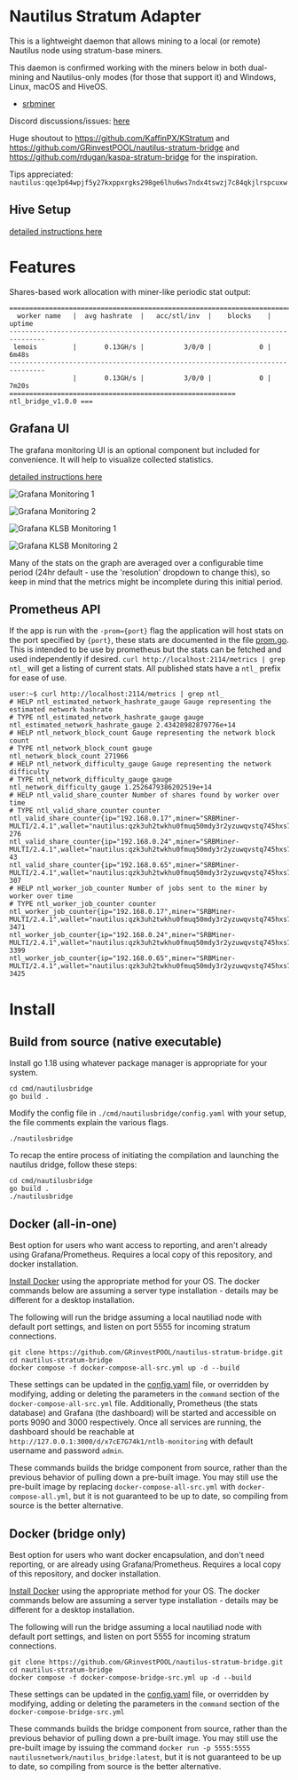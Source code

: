 # Nautilus Stratum Adapter

This is a lightweight daemon that allows mining to a local (or remote)
Nautilus node using stratum-base miners.

This daemon is confirmed working with the miners below in both dual-mining
and Nautilus-only modes (for those that support it) and Windows, Linux,
macOS and HiveOS.

- [srbminer](https://github.com/doktor83/SRBMiner-Multi/releases)

Discord discussions/issues: [here](https://discord.gg/pPNESjGfb5)

Huge shoutout to https://github.com/KaffinPX/KStratum and
https://github.com/GRinvestPOOL/nautilus-stratum-bridge and
https://github.com/rdugan/kaspa-stratum-bridge for the inspiration.

Tips appreciated: `nautilus:qqe3p64wpjf5y27kxppxrgks298ge6lhu6ws7ndx4tswzj7c84qkjlrspcuxw`

## Hive Setup

[detailed instructions here](docs/hive-setup.md)

# Features

Shares-based work allocation with miner-like periodic stat output:

```
===============================================================================
  worker name   |  avg hashrate  |   acc/stl/inv  |    blocks    |    uptime
-------------------------------------------------------------------------------
 lemois         |       0.13GH/s |          3/0/0 |            0 |       6m48s
-------------------------------------------------------------------------------
                |       0.13GH/s |          3/0/0 |            0 |       7m20s
========================================================= ntl_bridge_v1.0.0 ===
```

## Grafana UI

The grafana monitoring UI is an optional component but included for
convenience. It will help to visualize collected statistics.

[detailed instructions here](docs/monitoring-setup.md)

![Grafana Monitoring 1](docs/images/grafana-1.png)

![Grafana Monitoring 2](docs/images/grafana-2.png)

![Grafana KLSB Monitoring 1](docs/images/grafana-3.png)

![Grafana KLSB Monitoring 2](docs/images/grafana-4.png)

Many of the stats on the graph are averaged over a configurable time
period (24hr default - use the 'resolution' dropdown to change this), so
keep in mind that the metrics might be incomplete during this initial
period.

## Prometheus API

If the app is run with the `-prom={port}` flag the application will host
stats on the port specified by `{port}`, these stats are documented in
the file [prom.go](src/nautilusstratum/prom.go). This is intended to be use
by prometheus but the stats can be fetched and used independently if
desired. `curl http://localhost:2114/metrics | grep ntl_` will get a
listing of current stats. All published stats have a `ntl_` prefix for
ease of use.

```
user:~$ curl http://localhost:2114/metrics | grep ntl_
# HELP ntl_estimated_network_hashrate_gauge Gauge representing the estimated network hashrate
# TYPE ntl_estimated_network_hashrate_gauge gauge
ntl_estimated_network_hashrate_gauge 2.43428982879776e+14
# HELP ntl_network_block_count Gauge representing the network block count
# TYPE ntl_network_block_count gauge
ntl_network_block_count 271966
# HELP ntl_network_difficulty_gauge Gauge representing the network difficulty
# TYPE ntl_network_difficulty_gauge gauge
ntl_network_difficulty_gauge 1.2526479386202519e+14
# HELP ntl_valid_share_counter Number of shares found by worker over time
# TYPE ntl_valid_share_counter counter
ntl_valid_share_counter{ip="192.168.0.17",miner="SRBMiner-MULTI/2.4.1",wallet="nautilus:qzk3uh2twkhu0fmuq50mdy3r2yzuwqvstq745hxs7tet25hfd4egcafcdmpdl",worker="002"} 276
ntl_valid_share_counter{ip="192.168.0.24",miner="SRBMiner-MULTI/2.4.1",wallet="nautilus:qzk3uh2twkhu0fmuq50mdy3r2yzuwqvstq745hxs7tet25hfd4egcafcdmpdl",worker="003"} 43
ntl_valid_share_counter{ip="192.168.0.65",miner="SRBMiner-MULTI/2.4.1",wallet="nautilus:qzk3uh2twkhu0fmuq50mdy3r2yzuwqvstq745hxs7tet25hfd4egcafcdmpdl",worker="001"} 307
# HELP ntl_worker_job_counter Number of jobs sent to the miner by worker over time
# TYPE ntl_worker_job_counter counter
ntl_worker_job_counter{ip="192.168.0.17",miner="SRBMiner-MULTI/2.4.1",wallet="nautilus:qzk3uh2twkhu0fmuq50mdy3r2yzuwqvstq745hxs7tet25hfd4egcafcdmpdl",worker="002"} 3471
ntl_worker_job_counter{ip="192.168.0.24",miner="SRBMiner-MULTI/2.4.1",wallet="nautilus:qzk3uh2twkhu0fmuq50mdy3r2yzuwqvstq745hxs7tet25hfd4egcafcdmpdl",worker="003"} 3399
ntl_worker_job_counter{ip="192.168.0.65",miner="SRBMiner-MULTI/2.4.1",wallet="nautilus:qzk3uh2twkhu0fmuq50mdy3r2yzuwqvstq745hxs7tet25hfd4egcafcdmpdl",worker="001"} 3425
```

# Install

## Build from source (native executable)

Install go 1.18 using whatever package manager is appropriate for your
system.

```
cd cmd/nautilusbridge
go build .
```

Modify the config file in `./cmd/nautilusbridge/config.yaml` with your setup,
the file comments explain the various flags.

```
./nautilusbridge
```

To recap the entire process of initiating the compilation and launching
the nautilus dridge, follow these steps:

```
cd cmd/nautilusbridge
go build .
./nautilusbridge
```

## Docker (all-in-one)

Best option for users who want access to reporting, and aren't already
using Grafana/Prometheus. Requires a local copy of this repository, and
docker installation.

[Install Docker](https://docs.docker.com/engine/install/) using the
appropriate method for your OS. The docker commands below are assuming a
server type installation - details may be different for a desktop
installation.

The following will run the bridge assuming a local nautiliad node with
default port settings, and listen on port 5555 for incoming stratum
connections.

```
git clone https://github.com/GRinvestPOOL/nautilus-stratum-bridge.git
cd nautilus-stratum-bridge
docker compose -f docker-compose-all-src.yml up -d --build
```

These settings can be updated in the [config.yaml](cmd/nautilusbridge/config.yaml)
file, or overridden by modifying, adding or deleting the parameters in the
`command` section of the `docker-compose-all-src.yml` file. Additionally,
Prometheus (the stats database) and Grafana (the dashboard) will be
started and accessible on ports 9090 and 3000 respectively. Once all
services are running, the dashboard should be reachable at
`http://127.0.0.1:3000/d/x7cE7G74k1/ntlb-monitoring` with default
username and password `admin`.

These commands builds the bridge component from source, rather than
the previous behavior of pulling down a pre-built image. You may still
use the pre-built image by replacing `docker-compose-all-src.yml` with
`docker-compose-all.yml`, but it is not guaranteed to be up to date, so
compiling from source is the better alternative.

## Docker (bridge only)

Best option for users who want docker encapsulation, and don't need
reporting, or are already using Grafana/Prometheus. Requires a local
copy of this repository, and docker installation.

[Install Docker](https://docs.docker.com/engine/install/) using the
appropriate method for your OS. The docker commands below are assuming a
server type installation - details may be different for a desktop
installation.

The following will run the bridge assuming a local nautiliad node with
default port settings, and listen on port 5555 for incoming stratum
connections.

```
git clone https://github.com/GRinvestPOOL/nautilus-stratum-bridge.git
cd nautilus-stratum-bridge
docker compose -f docker-compose-bridge-src.yml up -d --build
```

These settings can be updated in the [config.yaml](cmd/nautilusbridge/config.yaml)
file, or overridden by modifying, adding or deleting the parameters in the
`command` section of the `docker-compose-bridge-src.yml`

These commands builds the bridge component from source, rather than the
previous behavior of pulling down a pre-built image. You may still use
the pre-built image by issuing the command `docker run -p 5555:5555 nautilusnetwork/nautilus_bridge:latest`,
but it is not guaranteed to be up to date, so compiling from source is
the better alternative.
